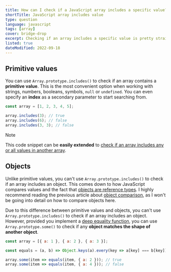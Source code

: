 ```yaml
---
title: How can I check if a JavaScript array includes a specific value?
shortTitle: JavaScript array includes value
type: question
language: javascript
tags: [array]
cover: bridge-drop
excerpt: Checking if an array includes a specific value is pretty straightforward, except when it comes to objects.
listed: true
dateModified: 2022-09-18
---
```


## Primitive values

You can use `Array.prototype.includes()` to check if an array contains a **primitive value**. This is the most convenient option when working with strings, numbers, booleans, symbols, `null` or `undefined`. You can even specify an **index** as a secondary parameter to start searching from.

```js
const array = [1, 2, 3, 4, 5];

array.includes(3); // true
array.includes(6); // false
array.includes(3, 3); // false
```

> [!NOTE]
>
> This code snippet can be **easily extended** to [check if an array includes any or all values in another array](/js/s/array-includes-any-or-all-values).

## Objects

Unlike primitive values, you can't use `Array.prototype.includes()` to check if an array includes an object. This comes down to how JavaScript compares values and the fact that [objects are reference types](/js/s/pass-by-reference-or-pass-by-value). I highly recommend reading the previous article about [object comparison](/js/s/object-comparison), as I won't be going into detail on how to compare objects here.

Due to this difference between primitive values and objects, you can't use `Array.prototype.includes()` to check if an array includes an object. However, provided you implement a [deep equality function](/js/s/deep-equality-comparison), you can use `Array.prototype.some()` to check if any **object matches the shape of another object**.

```js
const array = [{ a: 1 }, { a: 2 }, { a: 3 }];

const equals = (a, b) => Object.keys(a).every(key => a[key] === b[key]);

array.some(item => equals(item, { a: 2 })); // true
array.some(item => equals(item, { a: 4 })); // false
```
